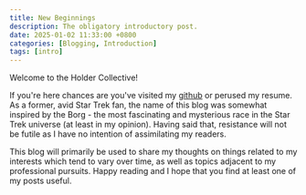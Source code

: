 ```yaml
---
title: New Beginnings
description: The obligatory introductory post.
date: 2025-01-02 11:33:00 +0800
categories: [Blogging, Introduction]
tags: [intro]
---
```


Welcome to the Holder Collective!

If you're here chances are you've visited my [github](https://github.com/TheHolderCollective) or perused my resume. As a former, avid Star Trek fan, the name of this blog was somewhat inspired by the Borg - the most fascinating and mysterious race in the Star Trek universe (at least in my opinion). Having said that, resistance will not be futile as I have no intention of assimilating my readers. 

This blog will primarily be used to share my thoughts on things related to my interests which tend to vary over time, as well as topics adjacent to my professional pursuits. Happy reading and I hope that you find at least one of my posts useful.


